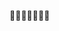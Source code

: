 🐸🐸🐸🐸🐸🐸🐸

<!---
CosmicFlare3/CosmicFlare3 is a ✨ special ✨ repository because its `README.md` (this file) appears on your GitHub profile.
You can click the Preview link to take a look at your changes.
--->
